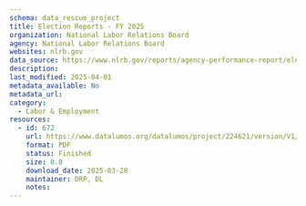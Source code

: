 ```yaml
---
schema: data_rescue_project 
title: Election Reports - FY 2025
organization: National Labor Relations Board
agency: National Labor Relations Board
websites: nlrb.gov
data_source: https://www.nlrb.gov/reports/agency-performance-report/election-reports/election-reports-fy-2025
description: 
last_modified: 2025-04-01
metadata_available: No
metadata_url: 
category:
  - Labor & Employment 
resources:
  - id: 672
    url: https://www.datalumos.org/datalumos/project/224621/version/V1/view
    format: PDF
    status: Finished
    size: 0.0
    download_date: 2025-03-28
    maintainer: DRP, DL
    notes: 
---
```

